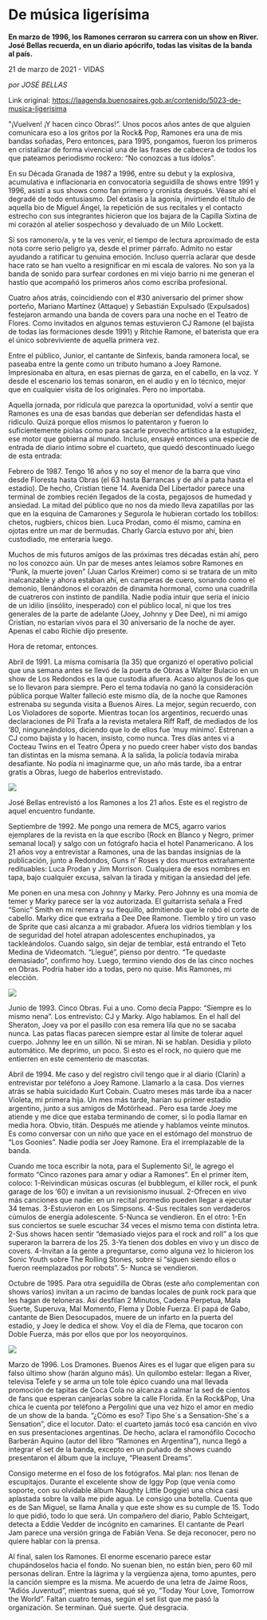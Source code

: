 # De música ligerísima

**En marzo de 1996, los Ramones cerraron su carrera con un show en River. José Bellas recuerda, en un diario apócrifo, todas las visitas de la banda al país.**

21 de marzo de 2021 - VIDAS

_por JOSÉ BELLAS_

Link original: https://laagenda.buenosaires.gob.ar/contenido/5023-de-musica-ligerisima



"¡Vuelven! ¡Y hacen cinco Obras!”. Unos pocos años antes de que alguien comunicara eso a los gritos por la Rock& Pop, Ramones era una de mis bandas soñadas, Pero entonces, para 1995, pongamos, fueron los primeros en cristalizar de forma vivencial una de las frases de cabecera de todos los que pateamos periodismo rockero: “No conozcas a tus ídolos”.




En su Década Granada de 1987 a 1996, entre su debut y la explosiva, acumulativa e inflacionaria en convocatoria seguidilla de shows entre 1991 y 1996, asistí a sus shows como fan primero y cronista después. Véase ahí el degradé de todo entusiasmo. Del éxtasis a la agonía, invirtiendo el título de aquella bio de Miguel Ángel, la repetición de sus recitales y el contacto estrecho con sus integrantes hicieron que los bajara de la Capilla Sixtina de mi corazón al atelier sospechoso y devaluado de un Milo Lockett.




Si sos ramonero/a, y te la ves venir, el tiempo de lectura aproximado de esta nota corre serio peligro ya, desde el primer párrafo. Admito no estar ayudando a ratificar tu genuina emoción. Incluso querría aclarar que desde hace rato se han vuelto a resignificar en mi escala de valores. No son ya la banda de sonido para surfear cordones en mi viejo barrio ni me generan el hastío que acompañó los primeros años como escriba profesional.




Cuatro años atrás, coincidiendo con el #30 aniversario del primer show porteño, Mariano Martínez (Attaque) y Sebastián Expulsado (Expulsados) festejaron armando una banda de covers para una noche en el Teatro de Flores. Como invitados en algunos temas estuvieron CJ Ramone (el bajista de todas las formaciones desde 1991) y Ritchie Ramone, el baterista que era el único sobreviviente de aquella primera vez.




Entre el público, Junior, el cantante de Sinfexis, banda ramonera local, se paseaba entre la gente como un tributo humano a Joey Ramone. Impresionaba en altura, en esas piernas de garza, en el cabello, en la voz. Y desde el escenario los temas sonaron, en el audio y en lo técnico, mejor que en cualquier visita de los originales. Pero no importaba.




Aquella jornada, por ridícula que parezca la oportunidad, volví a sentir que Ramones es una de esas bandas que deberían ser defendidas hasta el ridículo. Quizá porque ellos mismos lo patentaron y fueron lo suficientemente piolas como para sacarle provecho artístico a la estupidez, ese motor que gobierna al mundo. Incluso, ensayé entonces una especie de entrada de diario íntimo sobre el cuarteto, que quedó descontinuado luego de esta entrada:




Febrero de 1987. Tengo 16 años y no soy el menor de la barra que vino desde Floresta hasta Obras (el 63 hasta Barrancas y de ahí a pata hasta el estadio). De hecho, Cristian tiene 14. Avenida Del Libertador parece una terminal de zombies recién llegados de la costa, pegajosos de humedad y ansiedad. La mitad del público que no nos da miedo lleva zapatillas por las que en la esquina de Camarones y Segurola le hubieran cortado los tobillos: chetos, rugbiers, chicos bien. Luca Prodan, como él mismo, camina en ojotas entre un mar de bermudas. Charly García estuvo por ahí, bien custodiado, me enteraría luego.




Muchos de mis futuros amigos de las próximas tres décadas están ahí, pero no los conozco aún. Un par de meses antes leíamos sobre Ramones en “Punk, la muerte joven” (Juan Carlos Kreimer) como si se tratara de un mito inalcanzable y ahora estaban ahí, en camperas de cuero, sonando como el demonio, llenándonos el corazón de dinamita hormonal, como una cuadrilla de cuatreros con instinto de pandilla. Nadie podía intuir que sería el inicio de un idilio (insólito, inesperado) con el público local, ni que los tres generales de la parte de adelante (Joey, Johnny y Dee Dee), ni mi amigo Cristian, no estarían vivos para el 30 aniversario de la noche de ayer. Apenas el cabo Richie dijo presente.




Hora de retomar, entonces.




Abril de 1991. La misma comisaría (la 35) que organizó el operativo policial que una semana antes se llevó de la puerta de Obras a Walter Bulacio en un show de Los Redondos es la que custodia afuera. Acaso algunos de los que se lo llevaron para siempre. Pero el tema todavía no ganó la consideración pública porque Walter falleció este mismo día, de la noche que Ramones estrenaba su segunda visita a Buenos Aires. La mejor, según recuerdo, con Los Violadores de soporte. Mientras tocan los argentinos, recuerdo unas declaraciones de Pil Trafa a la revista metalera Riff Raff, de mediados de los ‘80, ninguneándolos, diciendo que lo de ellos fue ‘muy mínimo’. Estrenan a CJ como bajista y lo hacen, insisto, como nunca. Tres días antes vi a Cocteau Twins en el Teatro Ópera y no puedo creer haber visto dos bandas tan distintas en la misma semana. A la salida, la policía todavía miraba desafiante. No podía ni imaginarme que, un año más tarde, iba a entrar gratis a Obras, luego de haberlos entrevistado.




![](https://cdn.flowlikemusic.com/files/images/45677/53c5d498-a4b1-41b2-81e3-3acd464511fc.jpeg)




José Bellas entrevistó a los Ramones a los 21 años. Este es el registro de aquel encuentro fundante.




Septiembre de 1992. Me pongo una remera de MC5, agarro varios ejemplares de la revista en la que escribo (Rock en Blanco y Negro, primer semanal local) y salgo con un fotógrafo hacia el hotel Panamericano. A los 21 años voy a entrevistar a Ramones, una de las bandas insignias de la publicación, junto a Redondos, Guns n’ Roses y dos muertos extrañamente redituables: Luca Prodan y Jim Morrison. Cualquiera de esos nombres en tapa, bajo cualquier excusa, salvan la tirada y mitigan la ansiedad del jefe.




Me ponen en una mesa con Johnny y Marky. Pero Johnny es una momia de temer y Marky parece ser la voz autorizada. El guitarrista señala a Fred “Sonic” Smith en mi remera y su flequillo, admitiendo que le robó el corte de cabello. Marky dice que extraña a Dee Dee Ramone. Tiemblo y tiro un vaso de Sprite que casi alcanza a mi grabador. Afuera los vidrios tiemblan y los de seguridad del hotel atrapan adolescentes enchupinados, ya tackleándolos. Cuando salgo, sin dejar de temblar, está entrando el Teto Medina de Videomatch. “Llegué”, pienso por dentro. “Te quedaste demasiado”, confirmo hoy. Luego, termino viendo dos de las cinco noches en Obras. Podría haber ido a todas, pero no quise. Mis Ramones, mi elección.




![](https://cdn.flowlikemusic.com/files/images/45678/f92caea3-c14e-4f69-902c-5838fe41bace.jpeg)




Junio de 1993. Cinco Obras. Fui a uno. Como decía Pappo: “Siempre es lo mismo nena”. Los entrevisto: CJ y Marky. Algo hablamos. En el hall del Sheraton, Joey va por el pasillo con esa remera lila que no se sacaba nunca. Las patas flacas parecen siempre estar al límite de tolerar aquel cuerpo. Johnny lee en un sillón. Ni se miran. Ni se hablan. Desidia y piloto automático. Me deprimo, un poco. Si esto es el rock, no quiero que me entierren en este cementerio de mascotas.




Abril de 1994. Me caso y del registro civil tengo que ir al diario (Clarín) a entrevistar por teléfono a Joey Ramone. Llamarlo a la casa. Dos viernes atrás se había suicidado Kurt Cobain. Cuatro meses más tarde iba a nacer Violeta, mi primera hija. Un mes más tarde, harían su primer estadio argentino, junto a sus amigos de Motörhead.. Pero esa tarde Joey me atiende y me dice que estaba terminando de comer, si lo podía llamar en media hora. Obvio, titán. Después me atiende y hablamos veinte minutos. Es como conversar con un niño que yace en el estómago del monstruo de “Los Goonies”. Nadie podía ser Joey Ramone. Era el irremplazable de la banda.




Cuando me toca escribir la nota, para el Suplemento Si!, le agrego el formato “Cinco razones para amar y odiar a Ramones”. En el primer ítem, coloco: 1-Reivindican músicas oscuras (el bubblegum, el killer rock, el punk garage de los ‘60) e invitan a un revisionismo inusual. 2-Ofrecen en vivo más canciones que nadie: en un recital promedio pueden llegar a ejecutar 34 temas. 3-Estuvieron en Los Simpsons. 4-Sus recitales son verdaderos cúmulos de energía adolescente. 5-Nunca se vendieron. En el otro: 1-En sus conciertos se suele escuchar 34 veces el mismo tema con distinta letra. 2-Sus shows hacen sentir “demasiado viejos para el rock and roll” a los que superaron la barrera de los 25. 3-Ya tienen dos dobles en vivo y un disco de covers. 4-Invitan a la gente a preguntarse, como alguna vez lo hicieron los Sonic Youth sobre The Rolling Stones, sobre si “siguen siendo ellos o fueron reemplazados por robots”. 5- Nunca se vendieron.




Octubre de 1995. Para otra seguidilla de Obras (este año complementan con shows varios) invitan a un racimo de bandas locales de punk rock para que les hagan de teloneras. Así desfilan 2 Minutos, Cadena Perpetua, Mala Suerte, Superuva, Mal Momento, Flema y Doble Fuerza. El papá de Gabo, cantante de Bien Desocupados, muere de un infarto en la puerta del estadio, y Joey le dedica el show. Voy el día de Flema, que tocaron con Doble Fuerza, más por ellos que por los neoyorquinos.




![](https://cdn.flowlikemusic.com/files/images/45679/30028da8-828f-4788-86d3-9a4d2e5344b6.jpeg)




Marzo de 1996. Los Dramones. Buenos Aires es el lugar que eligen para su falso último show (harán alguno más). Un quilombo estelar: llegan a River, televisa Telefe y se arma un tole tole épico cuando una mal llevada promoción de tapitas de Coca Cola no alcanza a calmar la sed de cientos de fans que esperan canjearlas sobre la calle Florida. En la Rock&Pop, Una chica le cuenta por teléfono a Pergolini que una vez hizo el amor en medio de un show de la banda. “¿Cómo es eso? Tipo She´s a Sensation-She´s a Sensation”, dice el locutor. Dato: el cuarteto jamás tocó esa canción en vivo en sus presentaciones argentinas. De hecho, aclara el ramonófilo Cococho Barberán Aquino (autor del libro “Ramones en Argentina”), nunca llegó a integrar el set de la banda, excepto en un puñado de shows cuando presentaron el álbum que la incluye, “Pleasent Dreams”.




Consigo meterme en el foso de los fotógrafos. Mal plan: nos llenan de escupitajos. Durante el excelente show de Iggy Pop (que venía como soporte, con su olvidable álbum Naughty Little Doggie) una chica casi aplastada sobre la valla me pide agua. Le consigo una botella. Cuenta que es de San Miguel, se llama Analía y que este show es su cumple de 15. Todo lo que pidió, todo lo que será. Un compañero del diario, Pablo Schteigart, detecta a Eddie Vedder de incógnito en camarines. El cantante de Pearl Jam parece una versión gringa de Fabián Vena. Se deja reconocer, pero no quiere hablar con la prensa.




Al final, salen los Ramones. El enorme escenario parece estar chupándoselos hacia el fondo. No suenan bien, no están bien, pero 60 mil personas deliran. Entre la lágrima y la vergüenza ajena, tomo apuntes, pero la canción siempre es la misma. Me acuerdo de una letra de Jaime Roos, “Adiós Juventud”, mientras suena, qué sé yo, “Today Your Love, Tomorrow the World”. Faltan cuatro temas, según el set list que me pasó la organización. Se terminan. Qué suerte. Qué desgracia.



